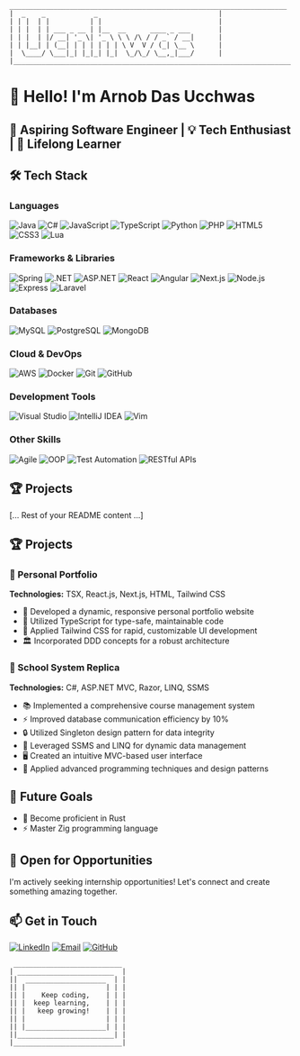 ```ascii
_____________________________________________________________________
|  _    _            _                              |
| | |  | |          | |                             |
| | |  | | ___ _ __ | |__  __      ____ _ ___       |
| | |  | |/ __| '_ \| '_ \ \ \ /\ / / _` / __|      |
| | |__| | (__| | | | | | | \ V  V / (_| \__ \      |
|  \____/ \___|_| |_|_| |_|  \_/\_/ \__,_|___/      |
|_____________________________________________________________________|
```

# 👋 Hello! I'm Arnob Das Ucchwas
## 🚀 Aspiring Software Engineer | 💡 Tech Enthusiast | 🌱 Lifelong Learner

## 🛠 Tech Stack

### Languages
![Java](https://img.shields.io/badge/-Java-007396?style=flat-square&logo=java)
![C#](https://img.shields.io/badge/-C%23-239120?style=flat-square&logo=c-sharp)
![JavaScript](https://img.shields.io/badge/-JavaScript-F7DF1E?style=flat-square&logo=javascript&logoColor=black)
![TypeScript](https://img.shields.io/badge/-TypeScript-3178C6?style=flat-square&logo=typescript&logoColor=white)
![Python](https://img.shields.io/badge/-Python-3776AB?style=flat-square&logo=python&logoColor=white)
![PHP](https://img.shields.io/badge/-PHP-777BB4?style=flat-square&logo=php&logoColor=white)
![HTML5](https://img.shields.io/badge/-HTML5-E34F26?style=flat-square&logo=html5&logoColor=white)
![CSS3](https://img.shields.io/badge/-CSS3-1572B6?style=flat-square&logo=css3)
![Lua](https://img.shields.io/badge/-Lua-2C2D72?style=flat-square&logo=lua)

### Frameworks & Libraries
![Spring](https://img.shields.io/badge/-Spring-6DB33F?style=flat-square&logo=spring&logoColor=white)
![.NET](https://img.shields.io/badge/-.NET-512BD4?style=flat-square&logo=.net)
![ASP.NET](https://img.shields.io/badge/-ASP.NET-512BD4?style=flat-square&logo=.net)
![React](https://img.shields.io/badge/-React-61DAFB?style=flat-square&logo=react&logoColor=black)
![Angular](https://img.shields.io/badge/-Angular-DD0031?style=flat-square&logo=angular)
![Next.js](https://img.shields.io/badge/-Next.js-000000?style=flat-square&logo=next.js)
![Node.js](https://img.shields.io/badge/-Node.js-339933?style=flat-square&logo=node.js&logoColor=white)
![Express](https://img.shields.io/badge/-Express-000000?style=flat-square&logo=express)
![Laravel](https://img.shields.io/badge/-Laravel-FF2D20?style=flat-square&logo=laravel&logoColor=white)

### Databases
![MySQL](https://img.shields.io/badge/-MySQL-4479A1?style=flat-square&logo=mysql&logoColor=white)
![PostgreSQL](https://img.shields.io/badge/-PostgreSQL-336791?style=flat-square&logo=postgresql)
![MongoDB](https://img.shields.io/badge/-MongoDB-47A248?style=flat-square&logo=mongodb&logoColor=white)

### Cloud & DevOps
![AWS](https://img.shields.io/badge/-AWS-232F3E?style=flat-square&logo=amazon-aws)
![Docker](https://img.shields.io/badge/-Docker-2496ED?style=flat-square&logo=docker&logoColor=white)
![Git](https://img.shields.io/badge/-Git-F05032?style=flat-square&logo=git&logoColor=white)
![GitHub](https://img.shields.io/badge/-GitHub-181717?style=flat-square&logo=github)

### Development Tools
![Visual Studio](https://img.shields.io/badge/-Visual%20Studio-5C2D91?style=flat-square&logo=visual-studio)
![IntelliJ IDEA](https://img.shields.io/badge/-IntelliJ%20IDEA-000000?style=flat-square&logo=intellij-idea)
![Vim](https://img.shields.io/badge/-Vim-019733?style=flat-square&logo=vim)

### Other Skills
![Agile](https://img.shields.io/badge/-Agile-0052CC?style=flat-square&logo=agile)
![OOP](https://img.shields.io/badge/-OOP-3776AB?style=flat-square)
![Test Automation](https://img.shields.io/badge/-Test%20Automation-4479A1?style=flat-square)
![RESTful APIs](https://img.shields.io/badge/-RESTful%20APIs-FF6C37?style=flat-square)

## 🏆 Projects
[... Rest of your README content ...]

## 🏆 Projects

### 💼 Personal Portfolio
**Technologies:** TSX, React.js, Next.js, HTML, Tailwind CSS

- 🌟 Developed a dynamic, responsive personal portfolio website
- 🔧 Utilized TypeScript for type-safe, maintainable code
- 🎨 Applied Tailwind CSS for rapid, customizable UI development
- 🏛 Incorporated DDD concepts for a robust architecture

### 🏫 School System Replica
**Technologies:** C#, ASP.NET MVC, Razor, LINQ, SSMS

- 📚 Implemented a comprehensive course management system
- ⚡ Improved database communication efficiency by 10%
- 🔒 Utilized Singleton design pattern for data integrity
- 💽 Leveraged SSMS and LINQ for dynamic data management
- 🖥 Created an intuitive MVC-based user interface
- 🧠 Applied advanced programming techniques and design patterns

## 🎯 Future Goals

- 🦀 Become proficient in Rust
- ⚡ Master Zig programming language

## 💼 Open for Opportunities

I'm actively seeking internship opportunities! Let's connect and create something amazing together.

## 📫 Get in Touch

[![LinkedIn](https://img.shields.io/badge/-LinkedIn-0077B5?style=flat-square&logo=linkedin)](https://www.linkedin.com/in/arnob-das-ucchwas-89ab4328b/)
[![Email](https://img.shields.io/badge/-Email-D14836?style=flat-square&logo=gmail&logoColor=white)](ucchwasa@gmail.com)
[![GitHub](https://img.shields.io/badge/-GitHub-181717?style=flat-square&logo=github)](https://github.com/aucchwas)

```ascii
 ___________________________
| ________________________  |
||  ____________________  | |
|| |                    | | |
|| |    Keep coding,    | | |
|| |  keep learning,    | | |
|| |   keep growing!    | | |
|| |                    | | |
|| |____________________| | |
||________________________| |
|___________________________|
```
